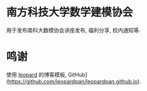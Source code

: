 # 南方科技大学数学建模协会
用于发布南科大数模协会讲座发布, 福利分享, 校内通知等.

# 鸣谢
使用 [leopard](http://baixin.io) 的博客模板, GitHub](https://github.com/leopardpan/leopardpan.github.io).
